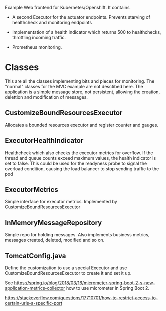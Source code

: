 Example Web frontend for Kubernetes/Openshift. It contains

 - A second Executor for the actuator endpoints. Prevents starving of 
   healthcheck and monitoring endpoints
 
 - Implementation of a health indicator which returns 500 to healthchecks,
   throttling incoming traffic.

 - Prometheus monitoring.


Classes 
=======

This are all the classes implementing bits and pieces for monitoring. The "normal" classes for the MVC example are not desctibed here. The application is a simple message store, not persistent, allowing the creation, delettion and modification of messages. 

CustomizeBoundResourcesExecutor
--------------------------------
Allocates a bounded resources executor and register counter and gauges. 

ExecutorHealthIndicator
-----------------------
Healthcheck which also checks the executor metrics for overflow. If the thread and queue counts exceed maximum values, the health indicator is set to false. This could be used for the readyness probe to signal the overload condition, causing the load balancer to stop sending traffic to the pod

ExecutorMetrics
---------------
Simple interface for executor metrics. Implemented by CustomizeBoundResourcesExecutor

InMemoryMessageRepository
-------------------------
Simple repo for holding messages. Also implements business metrics, messages created, deleted, modified and so on.

TomcatConfig.java
-----------------
Define the customization to use a special Executor and use CustomizeBoundResourcesExecutor to create it and set it up. 





See https://spring.io/blog/2018/03/16/micrometer-spring-boot-2-s-new-application-metrics-collector how to use micrometer in Spring Boot 2.

https://stackoverflow.com/questions/17710701/how-to-restrict-access-to-certain-urls-a-specific-port
